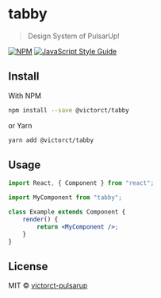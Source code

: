 # tabby

> Design System of PulsarUp!

[![NPM](https://img.shields.io/npm/v/tabby.svg)](https://www.npmjs.com/package/tabby) [![JavaScript Style Guide](https://img.shields.io/badge/code_style-standard-brightgreen.svg)](https://standardjs.com)

## Install

With NPM

```bash
npm install --save @victorct/tabby
```

or Yarn

```bash
yarn add @victorct/tabby
```

## Usage

```jsx
import React, { Component } from "react";

import MyComponent from "tabby";

class Example extends Component {
	render() {
		return <MyComponent />;
	}
}
```

## License

MIT © [victorct-pulsarup](https://github.com/victorct-pulsarup)
